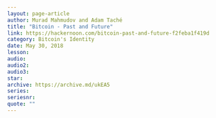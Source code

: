 ```yaml
---
layout: page-article
author: Murad Mahmudov and Adam Taché
title: "Bitcoin - Past and Future"
link: https://hackernoon.com/bitcoin-past-and-future-f2feba1f419d
category: Bitcoin's Identity
date: May 30, 2018
lesson: 
audio: 
audio2: 
audio3: 
star: 
archive: https://archive.md/ukEA5
series: 
seriesnr: 
quote: ""
---
```

